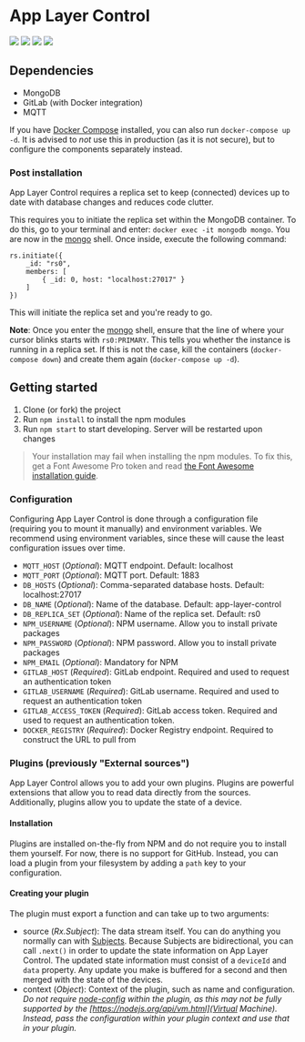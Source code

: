 # App Layer Control

![](https://img.shields.io/badge/app--layer--agent-%5E1.19.0-lightgrey.svg)
![](https://img.shields.io/github/last-commit/viriciti/app-layer-control.svg)
![](https://img.shields.io/david/viriciti/app-layer-control.svg)
![](https://img.shields.io/david/dev/viriciti/app-layer-control.svg)

## Dependencies

- MongoDB
- GitLab (with Docker integration)
- MQTT

If you have [Docker Compose](https://docs.docker.com/compose/) installed, you can also run `docker-compose up -d`.
It is advised to _not_ use this in production (as it is not secure), but to configure the components separately instead.

### Post installation

App Layer Control requires a replica set to keep (connected) devices up to date with database changes and reduces code clutter.

This requires you to initiate the replica set within the MongoDB container. To do this, go to your terminal and enter: `docker exec -it mongodb mongo`.
You are now in the [mongo](https://docs.mongodb.com/manual/reference/program/mongo/#bin.mongo) shell. Once inside, execute the following command:

```
rs.initiate({
    _id: "rs0",
    members: [
        { _id: 0, host: "localhost:27017" }
    ]
})
```

This will initiate the replica set and you're ready to go.

**Note**: Once you enter the [mongo](https://docs.mongodb.com/manual/reference/program/mongo/#bin.mongo) shell, ensure that the line of where your cursor blinks starts with `rs0:PRIMARY`. This tells you whether the instance is running in a replica set. If this is not the case, kill the containers (`docker-compose down`) and create them again (`docker-compose up -d`).

## Getting started

1. Clone (or fork) the project
2. Run `npm install` to install the npm modules
3. Run `npm start` to start developing. Server will be restarted upon changes

> Your installation may fail when installing the npm modules. To fix this, get a Font Awesome Pro token and read [the Font Awesome installation guide](https://fontawesome.com/how-to-use/on-the-web/setup/using-package-managers#installing-pro).

### Configuration

Configuring App Layer Control is done through a configuration file (requiring you to mount it manually) and environment variables.
We recommend using environment variables, since these will cause the least configuration issues over time.

- `MQTT_HOST` (_Optional_): MQTT endpoint. Default: localhost
- `MQTT_PORT` (_Optional_): MQTT port. Default: 1883
- `DB_HOSTS` (_Optional_): Comma-separated database hosts. Default: localhost:27017
- `DB_NAME` (_Optional_): Name of the database. Default: app-layer-control
- `DB_REPLICA_SET` (_Optional_): Name of the replica set. Default: rs0
- `NPM_USERNAME` (_Optional_): NPM username. Allow you to install private packages
- `NPM_PASSWORD` (_Optional_): NPM password. Allow you to install private packages
- `NPM_EMAIL` (_Optional_): Mandatory for NPM
- `GITLAB_HOST` (_Required_): GitLab endpoint. Required and used to request an authentication token
- `GITLAB_USERNAME` (_Required_): GitLab username. Required and used to request an authentication token
- `GITLAB_ACCESS_TOKEN` (_Required_): GitLab access token. Required and used to request an authentication token.
- `DOCKER_REGISTRY` (_Required_): Docker Registry endpoint. Required to construct the URL to pull from

### Plugins (previously "External sources")

App Layer Control allows you to add your own plugins. Plugins are powerful extensions that allow you to read data directly from the sources.
Additionally, plugins allow you to update the state of a device.

#### Installation

Plugins are installed on-the-fly from NPM and do not require you to install them yourself.
For now, there is no support for GitHub. Instead, you can load a plugin from your filesystem by adding a `path` key to your configuration.

#### Creating your plugin

The plugin must export a function and can take up to two arguments:

- source (_Rx.Subject_): The data stream itself. You can do anything you normally can with [Subjects](https://github.com/ReactiveX/rxjs/blob/master/doc/subject.md). Because Subjects are bidirectional, you can call `.next()` in order to update the state information on App Layer Control. The updated state information must consist of a `deviceId` and `data` property. Any update you make is buffered for a second and then merged with the state of the devices.
- context (_Object_): Context of the plugin, such as name and configuration. _Do not require [node-config](https://www.npmjs.com/package/config) within the plugin, as this may not be fully supported by the [https://nodejs.org/api/vm.html](Virtual Machine). Instead, pass the configuration within your plugin context and use that in your plugin._
